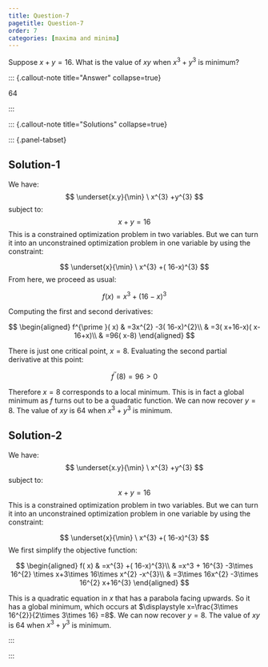 ```yaml
---
title: Question-7
pagetitle: Question-7
order: 7
categories: [maxima and minima]
---
```


Suppose $x+y=16$. What is the value of $x y$ when $x^3+y^3$ is minimum?

::: {.callout-note title="Answer" collapse=true}

$64$

:::

::: {.callout-note title="Solutions" collapse=true}

::: {.panel-tabset}

## Solution-1

We have:
$$
\underset{x.y}{\min} \ x^{3} +y^{3}
$$
subject to:
$$
x+y=16
$$
This is a constrained optimization problem in two variables. But we can turn it into an unconstrained optimization problem in one variable by using the constraint:

$$
\underset{x}{\min} \ x^{3} +( 16-x)^{3}
$$
From here, we proceed as usual:

$$
f( x) =x^{3} +( 16-x)^{3}
$$

Computing the first and second derivatives:

$$
\begin{aligned}
f^{\prime }( x) & =3x^{2} -3( 16-x)^{2}\\
 & =3( x+16-x)( x-16+x)\\
 & =96( x-8)
\end{aligned}
$$

There is just one critical point, $\displaystyle x=8$. Evaluating the second partial derivative at this point:

$$
f^{\prime \prime }( 8) =96 >0
$$

Therefore $\displaystyle x=8$ corresponds to a local minimum. This is in fact a global minimum as $f$ turns out to be a quadratic function. We can now recover $\displaystyle y=8$. The value of $\displaystyle xy$ is $\displaystyle 64$ when $\displaystyle x^{3} +y^{3}$ is minimum.

## Solution-2

We have:
$$
\underset{x.y}{\min} \ x^{3} +y^{3}
$$
subject to:
$$
x+y=16
$$
This is a constrained optimization problem in two variables. But we can turn it into an unconstrained optimization problem in one variable by using the constraint:

$$
\underset{x}{\min} \ x^{3} +( 16-x)^{3}
$$
We first simplify the objective function:

$$
\begin{aligned}
f( x) & =x^{3} +( 16-x)^{3}\\
 & =x^3 + 16^{3} -3\times 16^{2} \times x+3\times 16\times x^{2} -x^{3}\\
 & =3\times 16x^{2} -3\times 16^{2} x+16^{3}
\end{aligned}
$$

This is a quadratic equation in $\displaystyle x$ that has a parabola facing upwards. So it has a global minimum, which occurs at $\displaystyle x=\frac{3\times 16^{2}}{2\times 3\times 16} =8$. We can now recover $\displaystyle y=8$. The value of $\displaystyle xy$ is $\displaystyle 64$ when $\displaystyle x^{3} +y^{3}$ is minimum.


:::

:::